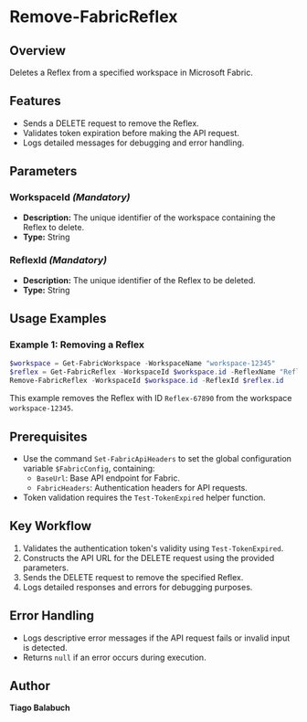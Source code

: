 # Remove-FabricReflex

## Overview

Deletes a Reflex from a specified workspace in Microsoft Fabric.

## Features

- Sends a DELETE request to remove the Reflex.
- Validates token expiration before making the API request.
- Logs detailed messages for debugging and error handling.

## Parameters

### WorkspaceId *(Mandatory)*

- **Description:** The unique identifier of the workspace containing the Reflex to delete.
- **Type:** String

### ReflexId *(Mandatory)*

- **Description:** The unique identifier of the Reflex to be deleted.
- **Type:** String

## Usage Examples

### Example 1: Removing a Reflex

```powershell
$workspace = Get-FabricWorkspace -WorkspaceName "workspace-12345"
$reflex = Get-FabricReflex -WorkspaceId $workspace.id -ReflexName "Reflex-67890"
Remove-FabricReflex -WorkspaceId $workspace.id -ReflexId $reflex.id
```

This example removes the Reflex with ID `Reflex-67890` from the workspace `workspace-12345`.

## Prerequisites

- Use the command `Set-FabricApiHeaders` to set the global configuration variable `$FabricConfig`, containing:
  - `BaseUrl`: Base API endpoint for Fabric.
  - `FabricHeaders`: Authentication headers for API requests.
- Token validation requires the `Test-TokenExpired` helper function.

## Key Workflow

1. Validates the authentication token's validity using `Test-TokenExpired`.
2. Constructs the API URL for the DELETE request using the provided parameters.
3. Sends the DELETE request to remove the specified Reflex.
4. Logs detailed responses and errors for debugging purposes.

## Error Handling

- Logs descriptive error messages if the API request fails or invalid input is detected.
- Returns `null` if an error occurs during execution.

## Author

**Tiago Balabuch**

